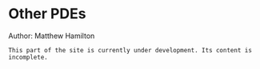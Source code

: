 # Other PDEs
Author: Matthew Hamilton

```{warning}
This part of the site is currently under development. Its content is incomplete.
```
